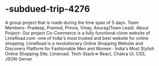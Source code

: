 # -subdued-trip-4276
A group project that is made during the time span of 5 days.
Team Members- Pradeep, Pramod, Prince, Vinay, Anurag(Team Lead).
About Project- Our project Co-Commerce is a fully functional clone website of LimeRoad.com -one of India's most trusted and best website for online shopping.
LimeRoad is a revolutionary Online Shopping Website and Discovery Platform for Fashionable Men and Women · India's Most Stylish Online Shopping Site, Limeroad.
Tech-Stack=> React, Chakra UI, CSS, JSON-Server
